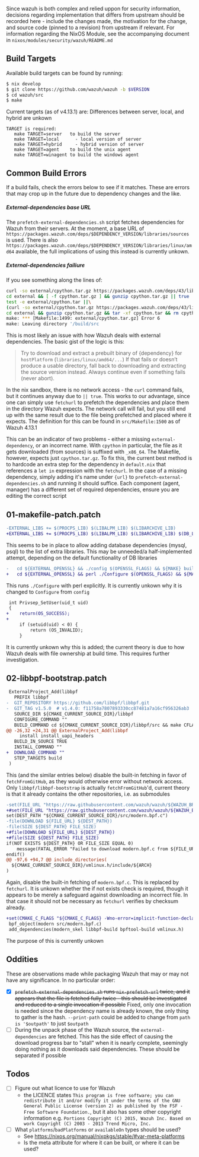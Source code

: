 Since wazuh is both complex and relied uppon for security information, decisions regarding implementation that differs from upstream should be recorded here - include the changes made, the motivation for the change, and source code (pinned to a revision) from upstream if relevant. For information regarding the NixOS Module, see the accompanying document in `nixos/modules/security/wazuh/README.md`

## Build Targets

Available build targets can be found by running:
```sh
$ nix develop
$ git clone https://github.com/wazuh/wazuh -b $VERSION
$ cd wazuh/src
$ make
```

Current targets (as of v4.13.1) are:
Differences between server, local, and hybrid are unkown
```
TARGET is required:
   make TARGET=server   to build the server
   make TARGET=local      - local version of server
   make TARGET=hybrid     - hybrid version of server
   make TARGET=agent    to build the unix agent
   make TARGET=winagent to build the windows agent
```

## Common Build Errors

If a build fails, check the errors below to see if it matches. These are errors that may crop up in the future due to dependency changes and the like.

##### External-dependencies base URL

The `prefetch-external-dependencies.sh` script fetches dependencies for Wazuh from their servers. At the moment, a base URL of `https://packages.wazuh.com/deps/$DEPENDENCY_VERSION/libraries/sources` is used. There is also `https://packages.wazuh.com/deps/$DEPENDENCY_VERSION/libraries/linux/amd64` available, the full implications of using this instead is currently unkown.

##### External-dependencies failiure
If you see something along the lines of:
```sh
curl -so external/cpython.tar.gz https://packages.wazuh.com/deps/43/libraries/linux/amd64/cpython.tar.gz || true
cd external && [ -f cpython.tar.gz ] && gunzip cpython.tar.gz || true
test -e external/cpython.tar ||\
(curl -so external/cpython.tar.gz https://packages.wazuh.com/deps/43/libraries/sources/cpython_x86_64.tar.gz &&\
cd external && gunzip cpython.tar.gz && tar -xf cpython.tar && rm cpython.tar)
make: *** [Makefile:1499: external/cpython.tar.gz] Error 6
make: Leaving directory '/build/src
```
This is most likely an issue with how Wazuh deals with external dependencies. The basic gist of the logic is this:

> Try to download and extract a prebuilt binary of {dependency} for `hostPlatform` (`libraries/linux/amd64/...`)
> If that fails or doesn’t produce a usable directory, fall back to downloading and extracting the source version instead.
> Always continue even if something fails (never abort).

In the nix sandbox, there is no network access - the `curl` command fails, but it continues anyway due to `|| true`.
This works to our advantage, since one can simply use `fetchurl` to prefetch the dependencies and place them in the directory Wazuh expects.
The network call will fail, but you still end up with the same result due to the file being prefetched and placed where it expects.
The definition for this can be found in `src/Makefile:1500` as of Wazuh 4.13.1

This can be an indicator of two problems - either a missing `external-dependency`, or an incorrect name. With `cpython` in particular, the file as it gets downloaded (from sources) is suffixed with `_x86_64`. The Makefile, however, expects just `cpython.tar.gz`. To fix this, the current best method is to hardcode an extra step for the dependency in `default.nix` that references a `let in` expression with the `fetchurl`.
In the case of a missing dependency, simply adding it's name under `{url}` to `prefetch-external-dependencies.sh` and running it should suffice. Each component (agent, manager) has a different set of required dependencies, ensure you are editing the correct script

## 01-makefile-patch.patch

```diff
-EXTERNAL_LIBS += $(PROCPS_LIB) $(LIBALPM_LIB) $(LIBARCHIVE_LIB)
+EXTERNAL_LIBS += $(PROCPS_LIB) $(LIBALPM_LIB) $(LIBARCHIVE_LIB) $(DB_LIB)
```

This seems to be in place to allow adding database dependencies (mysql, psql) to the list of extra libraries. This may be unneeded/a half-implemented attempt, depending on the default functionality of DB libraries


```diff
-	cd ${EXTERNAL_OPENSSL} && ./config $(OPENSSL_FLAGS) && ${MAKE} build_libs
+	cd ${EXTERNAL_OPENSSL} && perl ./Configure $(OPENSSL_FLAGS) && ${MAKE} build_libs
```

This runs `./Configure` with perl explicitly. It is currently unkown why it is changed to `Configure` from `config`


```diff
 int Privsep_SetUser(uid_t uid)
 {
+    return(OS_SUCCESS);
+
     if (setuid(uid) < 0) {
         return (OS_INVALID);
     }
```

It is currently unkown why this is added; the current theory is due to how Wazuh deals with file ownership at build time. This requires further investigation.

## 02-libbpf-bootstrap.patch

```diff
 ExternalProject_Add(libbpf
   PREFIX libbpf
-  GIT_REPOSITORY https://github.com/libbpf/libbpf.git
-  GIT_TAG v1.5.0  # v1.4.0: f11758a7807893330cc87481a7a16cf956326ab3
   SOURCE_DIR ${CMAKE_CURRENT_SOURCE_DIR}/libbpf
   CONFIGURE_COMMAND ""
   BUILD_COMMAND cd ${CMAKE_CURRENT_SOURCE_DIR}/libbpf/src && make CFLAGS="-fPIC${CFLAGS}" LDFLAGS="-lelf${LDFLAGS}"
@@ -26,32 +24,31 @@ ExternalProject_Add(libbpf
     install install_uapi_headers
   BUILD_IN_SOURCE TRUE
   INSTALL_COMMAND ""
+  DOWNLOAD_COMMAND ""
   STEP_TARGETS build
 )
 ```

 This (and the similar entries below) disable the built-in fetching in favor of `fetchFromGitHub`, as they would otherwise error without network access. Only `libbpf/libbpf-bootstrap` is actually `fetchFromGitHub`'d, current theory is that it already contains the other repositories, i.e. as submodules


 ```diff
 -set(FILE_URL "https://raw.githubusercontent.com/wazuh/wazuh/${WAZUH_BRANCH}/src/syscheckd/src/ebpf/src/modern.bpf.c")
+#set(FILE_URL "https://raw.githubusercontent.com/wazuh/wazuh/${WAZUH_BRANCH}/src/syscheckd/src/ebpf/src/modern.bpf.c")
 set(DEST_PATH "${CMAKE_CURRENT_SOURCE_DIR}/src/modern.bpf.c")
-file(DOWNLOAD ${FILE_URL} ${DEST_PATH})
-file(SIZE ${DEST_PATH} FILE_SIZE)
+#file(DOWNLOAD ${FILE_URL} ${DEST_PATH})
+#file(SIZE ${DEST_PATH} FILE_SIZE)
 if(NOT EXISTS ${DEST_PATH} OR FILE_SIZE EQUAL 0)
     message(FATAL_ERROR "Failed to download modern.bpf.c from ${FILE_URL}. Please check WAZUH_BRANCH.")
 endif()
@@ -97,6 +94,7 @@ include_directories(
   ${CMAKE_CURRENT_SOURCE_DIR}/vmlinux.h/include/${ARCH}
 )
```

Again, disable the built-in fetching of `modern.bpf.c`. This is replaced by `fetchurl`. It is unkown whether the if not exists check is required, though it appears to be merely a safeguard against downloading an incorrect file. In that case it should not be necessary as `fetchurl` verifies by checksum already.



```diff
+set(CMAKE_C_FLAGS "${CMAKE_C_FLAGS} -Wno-error=implicit-function-declaration -Wno-error=int-conversion")
 bpf_object(modern src/modern.bpf.c)
 add_dependencies(modern_skel libbpf-build bpftool-build vmlinux.h)
```

The purpose of this is currently unkown


## Oddities

These are observations made while packaging Wazuh that may or may not have any significance. In no particular order:

- [X] ~~`prefetch-external-dependencies.sh` runs `nix-prefetch-url` twice, and it appears that the file is fetched fully twice - this should be investigated and reduced to a single invocation if possible~~ Fixed, only one invocation is needed since the dependency name is already known, the only thing to gather is the hash. `--print-path` could be added to change from `path is '$outpath'` to just `$outpath`
- [ ] During the unpack phase of the Wazuh source, the `external-dependencies` are fetched. This has the side effect of causing the download progress bar to "stall" when it is nearly complete, seemingly doing nothing as it downloads said dependencies. These should be separated if possible

## Todos

- [ ] Figure out what licence to use for Wazuh
   - the LICENCE states `This program is free software; you can redistribute it and/or modify it under the terms of the GNU General Public License (version 2) as published by the FSF - Free Software Foundation.`, but it also has some other copyright information e.g. `Portions Copyright (C) 2015, Wazuh Inc. Based on work Copyright (C) 2003 - 2013 Trend Micro, Inc.`
- [ ] What `platforms`/`badPlatforms` or `availableOn` types should be used?
   - See https://nixos.org/manual/nixpkgs/stable/#var-meta-platforms
   - Is the meta attribute for where it can be built, or where it can be used? 